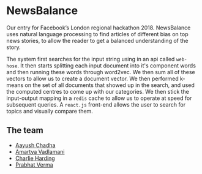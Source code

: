 # NewsBalance

Our entry for Facebook’s London regional hackathon 2018. NewsBalance uses natural language processing to find articles of different bias on top news stories, to allow the reader to get a balanced understanding of the story.

The system first searches for the input string using in an api called `web-hose`. It then starts splitting each input document into it's component words and then running these words through word2vec. We then sum all of these vectors to allow us to create a document vector. We then performed k-means on the set of all documents that showed up in the search, and used the computed centres to come up with our categories. We then stick the input-output mapping in a `redis` cache to allow us to operate at speed for subsequent queries. A `react.js` front-end allows the user to search for topics and visually compare them.

## The team

- [Aayush Chadha](https://www.linkedin.com/in/aayush-c-970566107/)
- [Amartya Vadlamani](https://www.linkedin.com/in/avadlamani/)
- [Charlie Harding](https://www.linkedin.com/in/charlie-harding/)
- [Prabhat Verma](https://www.linkedin.com/in/prabhat-verma/)